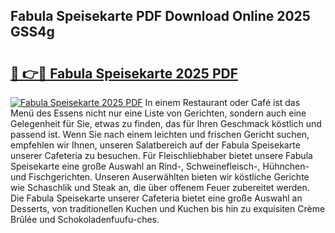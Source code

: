 ## Fabula Speisekarte PDF Download Online 2025 GSS4g

# <h2><a href="http://gc781gf.nevu.top/?p=Fabula+Speisekarte">🔗 👉🔴 Fabula Speisekarte 2025 PDF</a></h2>

[![Fabula Speisekarte 2025 PDF](https://i.imgur.com/dBaPXMq.png)](http://gc781gf.nevu.top/?p=Fabula+Speisekarte)
In einem Restaurant oder Café ist das Menü des Essens nicht nur eine Liste von Gerichten, sondern auch eine Gelegenheit für Sie, etwas zu finden, das für Ihren Geschmack köstlich und passend ist. Wenn Sie nach einem leichten und frischen Gericht suchen, empfehlen wir Ihnen, unseren Salatbereich auf der Fabula Speisekarte unserer Cafeteria zu besuchen. Für Fleischliebhaber bietet unsere Fabula Speisekarte eine große Auswahl an Rind-, Schweinefleisch-, Hühnchen- und Fischgerichten. Unseren Auserwählten bieten wir köstliche Gerichte wie Schaschlik und Steak an, die über offenem Feuer zubereitet werden. Die Fabula Speisekarte unserer Cafeteria bietet eine große Auswahl an Desserts, von traditionellen Kuchen und Kuchen bis hin zu exquisiten Crème Brûlée und Schokoladenfuufu-ches.
